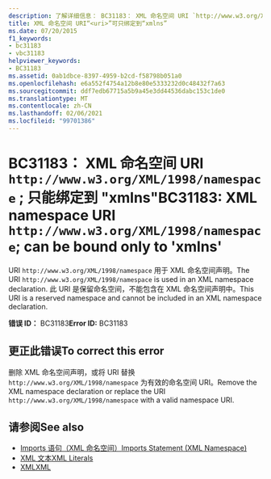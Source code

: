 ```yaml
---
description: 了解详细信息： BC31183： XML 命名空间 URI `http://www.w3.org/XML/1998/namespace` ; 只能绑定到 "xmlns"
title: XML 命名空间 URI“<uri>”可只绑定到“xmlns”
ms.date: 07/20/2015
f1_keywords:
- bc31183
- vbc31183
helpviewer_keywords:
- BC31183
ms.assetid: 0ab1dbce-8397-4959-b2cd-f58798b051a0
ms.openlocfilehash: e6a552f4754a12b8e80e5333232d0c48432f7a63
ms.sourcegitcommit: ddf7edb67715a5b9a45e3dd44536dabc153c1de0
ms.translationtype: MT
ms.contentlocale: zh-CN
ms.lasthandoff: 02/06/2021
ms.locfileid: "99701386"
---
```

# <a name="bc31183-xml-namespace-uri-httpwwww3orgxml1998namespace-can-be-bound-only-to-xmlns"></a><span data-ttu-id="cea88-103">BC31183： XML 命名空间 URI `http://www.w3.org/XML/1998/namespace` ; 只能绑定到 "xmlns"</span><span class="sxs-lookup"><span data-stu-id="cea88-103">BC31183: XML namespace URI `http://www.w3.org/XML/1998/namespace`; can be bound only to 'xmlns'</span></span>

<span data-ttu-id="cea88-104">URI `http://www.w3.org/XML/1998/namespace` 用于 XML 命名空间声明。</span><span class="sxs-lookup"><span data-stu-id="cea88-104">The URI `http://www.w3.org/XML/1998/namespace` is used in an XML namespace declaration.</span></span> <span data-ttu-id="cea88-105">此 URI 是保留命名空间，不能包含在 XML 命名空间声明中。</span><span class="sxs-lookup"><span data-stu-id="cea88-105">This URI is a reserved namespace and cannot be included in an XML namespace declaration.</span></span>

 <span data-ttu-id="cea88-106">**错误 ID：** BC31183</span><span class="sxs-lookup"><span data-stu-id="cea88-106">**Error ID:** BC31183</span></span>

## <a name="to-correct-this-error"></a><span data-ttu-id="cea88-107">更正此错误</span><span class="sxs-lookup"><span data-stu-id="cea88-107">To correct this error</span></span>

<span data-ttu-id="cea88-108">删除 XML 命名空间声明，或将 URI 替换 `http://www.w3.org/XML/1998/namespace` 为有效的命名空间 URI。</span><span class="sxs-lookup"><span data-stu-id="cea88-108">Remove the XML namespace declaration or replace the URI `http://www.w3.org/XML/1998/namespace` with a valid namespace URI.</span></span>

## <a name="see-also"></a><span data-ttu-id="cea88-109">请参阅</span><span class="sxs-lookup"><span data-stu-id="cea88-109">See also</span></span>

- [<span data-ttu-id="cea88-110">Imports 语句（XML 命名空间）</span><span class="sxs-lookup"><span data-stu-id="cea88-110">Imports Statement (XML Namespace)</span></span>](../statements/imports-statement-xml-namespace.md)
- [<span data-ttu-id="cea88-111">XML 文本</span><span class="sxs-lookup"><span data-stu-id="cea88-111">XML Literals</span></span>](../xml-literals/index.md)
- [<span data-ttu-id="cea88-112">XML</span><span class="sxs-lookup"><span data-stu-id="cea88-112">XML</span></span>](../../programming-guide/language-features/xml/index.md)
